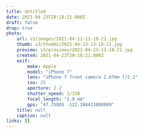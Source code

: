 ```yaml
---
title: Untitled
date: 2021-04-23T20:18:21.000Z
draft: false
drop: true
photo:
    url: s3/images/2021-04-23-13-18-21.jpg
    thumb: s3/thumbs/2021-04-23-13-18-21.jpg
    preview: s3/previews/2021-04-23-13-18-21.jpg
    created: 2021-04-23T20:18:21.000Z
    exif:
        make: Apple
        model: "iPhone 7"
        lens: "iPhone 7 front camera 2.87mm f/2.2"
        iso: 25
        aperture: 2.2
        shutter_speed: 1/338
        focal_length: "2.9 mm"
        gps: "47.75885 -122.204413888889"
    title: null
    caption: null
links: []
---
```

